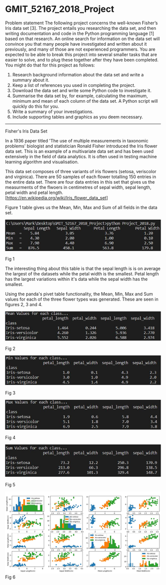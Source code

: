# GMIT_52167_2018_Project
Problem statement
The following project concerns the well-known Fisher’s Iris data set [3]. The project
entails you researching the data set, and then writing documentation and code in the
Python programming language [1] based on that research.
An online search for information on the data set will convince you that many people
have investigated and written about it previously, and many of those are not experienced
programmers. You are expected to be able to break this project into several smaller tasks
that are easier to solve, and to plug these together after they have been completed. You
might do that for this project as follows:
1. Research background information about the data set and write a summary about it.
2. Keep a list of references you used in completing the project.
3. Download the data set and write some Python code to investigate it.
4. Summarise the data set by, for example, calculating the maximum, minimum and
mean of each column of the data set. A Python script will quickly do this for you.
5. Write a summary of your investigations.
6. Include supporting tables and graphics as you deem necessary.
-----------------------------------------------------------------------------------------------------------------------------

Fisher's Iris Data Set

In a 1936 paper titled 'The use of multiple measurements in taxonomic problems' biologist and 
statistician Ronald Fisher introduced the Iris flower data set. This is an example of a 
multivariate data set and has been used extensively in the field of data analytics. It is often 
used in testing machine learning algorithm and visualisation. 

This data set composes of three variants of iris flowers (setosa, veriscolor and virginica). There 
are 50 samples of each flower totalling 150 entries in the entire data set. There are four data 
entries in this set that gives us the measurments of the flwoers in centimetres of sepal width, 
sepal length, petal width and petal length.
[https://en.wikipedia.org/wiki/Iris_flower_data_set]


Figure 1 table gives us the Mean, Min, Max and Sum of all fields in the data set.   

![alt text](https://github.com/MKelly1303/GMIT_52167_2018_Project/blob/master/Fig2.JPG)

Fig 1

The interesting thing about this table is that the sepal length is is on average the largest of 
the datasets while the petal width is the smallest. Petal length has the largest variations within 
it's data while the sepal width has the smallest.

Using the panda's pivet table functionality, the Mean, Min, Max and Sum values for each of the three 
flower types was generated. These are seen in figures 2, 3 and 4.

![alt text](https://github.com/MKelly1303/GMIT_52167_2018_Project/blob/master/Fig3.JPG)

Fig 2


![alt text](https://github.com/MKelly1303/GMIT_52167_2018_Project/blob/master/Fig4.JPG)

Fig 3


![alt text](https://github.com/MKelly1303/GMIT_52167_2018_Project/blob/master/Fig5.JPG)

Fig 4

![alt text](https://github.com/MKelly1303/GMIT_52167_2018_Project/blob/master/Fig6.JPG)

Fig 5

![alt text](https://github.com/MKelly1303/GMIT_52167_2018_Project/blob/master/Fig1.JPG)
Fig 6
